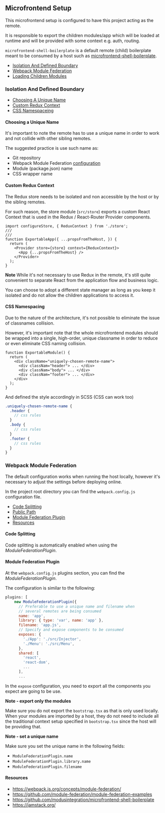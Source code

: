 ## Microfrontend Setup

This microfrontend setup is configured to have this project acting as the remote.

It is responsible to export the children modules/app which will be loaded at runtime and will be provided with some context e.g. auth, routing.

`microfrontend-shell-boilerplate` is a default remote (child) boilerplate meant to be consumed by a host such as [microfrontend-shell-boilerplate](https://github.com/modusintegration/microfrontend-shell-boilerplate).

- [Isolation And Defined Boundary](#isolation-and-defined-boundary)
- [Webpack Module Federation](#webpack-module-federation)
- [Loading Children Modules](#loading-children-modules)


### Isolation And Defined Boundary

- [Choosing A Unique Name](#choosing-a-unique-name)
- [Custom Redux Context](#custom-redux-context)
- [CSS Namespaceing](#css-namespacing)

#### Choosing a Unique Name

It's important to note the remote has to use a unique name in order to work and not collide with other sibling remotes.

The suggested practice is use such name as:
- Git repository
- Webpack Module Federation [configuration](#webpack-module-federation)
- Module (package.json) name
- CSS wrapper name


#### Custom Redux Context

The Redux store needs to be isolated and non accessible by the host or by the sibling remotes.

For such reason, the store module (`src/store`) exports a custom React Context that is used in the Redux / React-Router Provider components.

```tsx
import configureStore, { ReduxContext } from './store';
///
///
function ExportableApp({ ...propsFromTheHost, }) {
  return (
    <Provider store={store} context={ReduxContext}>
      <App {...propsFromTheHost} />
    </Provider>
  );
}
```

**Note** While it's not necessary to use Redux in the remote, it's still quite convenient to separate React from the application flow and business logic.

You can choose to adopt a different state manager as long as you keep it isolated and do not allow the children applications to access it.

#### CSS Namespacing

Due to the nature of the architecture, it's not possible to eliminate the issue of classnames collision.

However, it's important note that the whole microfrontend modules should be wrapped into a single, high-order, unique classname in order to reduce or even eliminate CSS naming collision.

```tsx
function ExportableModule() {
  return (
    <div className="uniquely-chosen-remote-name">
      <div classNam="header"> ... </div>
      <div classNam="body"> ... </div>
      <div classNam="footer"> ... </div>
    </div>
  );
}
```

And defined the style accordingly in SCSS (CSS can work too)
```scss
.uniquely-chosen-remote-name {
  .header {
    // css rules
  }
  .body {
    // css rules
  }
  .footer {
    // css rules
  }
}
```


### Webpack Module Federation

The default configuration works when running the host locally, however it's necessary to adjust the settings before deploying online.

In the project root directory you can find the `webpack.config.js` configuration file.

- [Code Splitting](#code-splitting)
- [Public Path](#public-path)
- [Module Federation Plugin](#module-federation-plugin)
- [Resources](#resources)

#### Code Splitting

Code splitting is automatically enabled when using the _ModuleFederationPlugin_.

#### Module Federation Plugin

At the `webpack.config.js` plugins section, you can find the _ModuleFederationPlugin_.

The configuration is similar to the following:

```javascript
plugins: [
    new ModuleFederationPlugin({
      // Preferable to use a unique name and filename when
      // several remotes are being consumed
      name: 'app',
      library: { type: 'var', name: 'app' },
      filename: 'app.js',
      // Specify and expose components to be consumed
      exposes: {
        './App': './src/Injector',
        './Menu': './src/Menu',
      },
      shared: [
        'react',
        'react-dom',
        ...
      ],
      ...
```

In the `expose` configuration, you need to export all the components you expect are going to be use.

**Note - export only the modules**

Make sure you do not export the `bootstrap.tsx` as that is only used locally. When your modules are imported by a host, they do not need to include all the traditional context setup specified in `bootstrap.tsx` since the host will be providing that.

**Note - set a unique name**

Make sure you set the unique name in the following fields:

- `ModuleFederationPlugin.name`
- `ModuleFederationPlugin.library.name`
- `ModuleFederationPlugin.filename`


#### Resources

 - https://webpack.js.org/concepts/module-federation/
 - https://github.com/module-federation/module-federation-examples
 - https://github.com/modusintegration/microfrontend-shell-boilerplate
 - https://jamstack.org/

